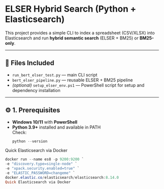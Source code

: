 # ELSER Hybrid Search (Python + Elasticsearch)

This project provides a simple CLI to index a spreadsheet (CSV/XLSX) into Elasticsearch and run **hybrid semantic search** (ELSER + BM25) or **BM25-only**.

---

## 📁 Files Included

- `run_bert_elser_test.py` — main CLI script  
- `bert_elser_pipeline.py` — reusable ELSER + BM25 pipeline  
- *(optional)* `setup_elser_env.ps1` — PowerShell script for setup and dependency installation

---

## ⚙️ 1. Prerequisites

- **Windows 10/11** with **PowerShell**
- **Python 3.9+** installed and available in PATH  
  Check:
  ```powershell
  python --version
Quick Elasticsearch via Docker
  ```powershell
  docker run --name es8 -p 9200:9200 `
  -e "discovery.type=single-node" `
  -e "xpack.security.enabled=true" `
  -e "ELASTIC_PASSWORD=changeme" `
  docker.elastic.co/elasticsearch/elasticsearch:8.14.0
Quick Elasticsearch via Docker

